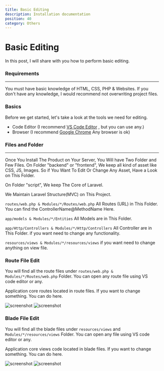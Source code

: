 ```yaml
---
title: Basic Editing
description: Installation documentation
position: 40
category: Others
---
```


# Basic Editing

In this post, I will share with you how to perform basic editing.

### Requirements

---

You must have basic knowledge of HTML, CSS, PHP & Websites. If you don't have any knowledge, I would recommend not overwriting project files.

### Basics

Before we get started, let's take a look at the tools we need for editing.

- Code Editor (I recommend [VS Code Editor](https://code.visualstudio.com/) , but you can use any.)
- Browser (I recommend [Google Chrome](http://chrome.google.com) Any browser is ok)

### Files and Folder

---

Once You Install The Product on Your Server, You Will have Two Folder and Few Files. On Folder "backend" or "frontend", We keep all kind of asset like CSS, JS, Images. So if You Want To Edit Or Change Any Asset, Have a Look on This Folder.

On Folder "script", We keep The Core of Laravel.

We Maintain Laravel Structure(MVC) on This Project.

`routes/web.php & Modules/*/Routes/web.php` All Routes (URL) in This Folder. You can find the ControllerName@MethodName Here.

`app/models & Modules/*/Entities` All Models are in This Folder.

`app/Http/Controllers & Modules/*/Http/Controllers` All Controller are in This Folder. if you want need to change any functionality.

`resources/views & Modules/*/resources/views` if you want need to change anything on view file.

### Route File Edit

You will find all the route files under `routes/web.php & Modules/*/Routes/web.php` Folder. You can open any route file using VS code editor or any.

Application core routes located in route files. If you want to change something. You can do here.

![screenshot](/docs/jobpilot/screenshot/editcode/route.png)
![screenshot](/docs/jobpilot/screenshot/editcode/route2.png)

### Blade File Edit

You will find all the blade files under `resources/views` and `Modules/*/resources/views` Folder. You can open any file using VS code editor or any.

Application core views code located in blade files. If you want to change something. You can do here.

![screenshot](/docs/jobpilot/screenshot/editcode/blade.png)
![screenshot](/docs/jobpilot/screenshot/editcode/blade2.png)
